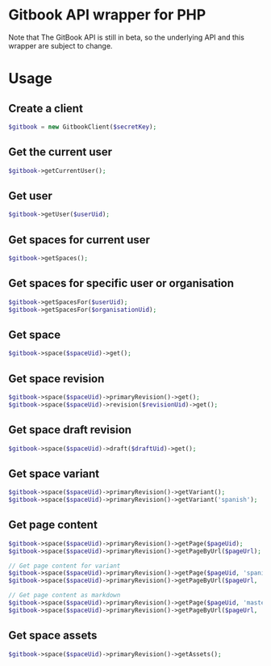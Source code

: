# Gitbook API wrapper for PHP

Note that The GitBook API is still in beta, so the underlying API and this wrapper are subject to change.

# Usage

## Create a client

```php
$gitbook = new GitbookClient($secretKey);
```

## Get the current user

```php
$gitbook->getCurrentUser();
```

## Get user

```php
$gitbook->getUser($userUid);
```

## Get spaces for current user

```php
$gitbook->getSpaces();
```

## Get spaces for specific user or organisation

```php
$gitbook->getSpacesFor($userUid);
$gitbook->getSpacesFor($organisationUid);
```

## Get space

```php
$gitbook->space($spaceUid)->get();
```

## Get space revision

```php
$gitbook->space($spaceUid)->primaryRevision()->get();
$gitbook->space($spaceUid)->revision($revisionUid)->get();
```

## Get space draft revision

```php
$gitbook->space($spaceUid)->draft($draftUid)->get();
```

## Get space variant

```php
$gitbook->space($spaceUid)->primaryRevision()->getVariant();
$gitbook->space($spaceUid)->primaryRevision()->getVariant('spanish');
```

## Get page content

```php
$gitbook->space($spaceUid)->primaryRevision()->getPage($pageUid);
$gitbook->space($spaceUid)->primaryRevision()->getPageByUrl($pageUrl);

// Get page content for variant
$gitbook->space($spaceUid)->primaryRevision()->getPage($pageUid, 'spanish');
$gitbook->space($spaceUid)->primaryRevision()->getPageByUrl($pageUrl, 'spanish');

// Get page content as markdown
$gitbook->space($spaceUid)->primaryRevision()->getPage($pageUid, 'master', PageFormat::Markdown);
$gitbook->space($spaceUid)->primaryRevision()->getPageByUrl($pageUrl, 'master', PageFormat::Markdown);
```

## Get space assets

```php
$gitbook->space($spaceUid)->primaryRevision()->getAssets();
```
